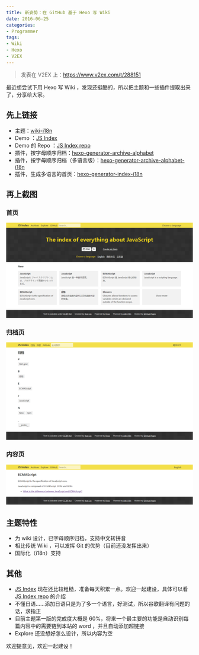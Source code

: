 ```yaml
---
title: 新姿势：在 GitHub 基于 Hexo 写 Wiki
date: 2016-06-25
categories:
- Programmer
tags:
- Wiki
- Hexo
- V2EX
---
```


> 发表在 V2EX 上：https://www.v2ex.com/t/288151

最近想尝试下用 Hexo 写 Wiki ，发现还挺酷的，所以把主题和一些插件提取出来了，分享给大家。

## 先上链接

- 主题：[wiki-i18n](https://github.com/xcatliu/hexo-theme-wiki-i18n)
- Demo ：[JS Index](http://js-index.com/)
- Demo 的 Repo ：[JS Index repo](https://github.com/xcatliu/js-index)
- 插件，按字母顺序归档：[hexo-generator-archive-alphabet](https://github.com/xcatliu/hexo-generator-archive-alphabet)
- 插件，按字母顺序归档（多语言版）：[hexo-generator-archive-alphabet-i18n](https://github.com/xcatliu/hexo-generator-archive-alphabet-i18n)
- 插件，生成多语言的首页：[hexo-generator-index-i18n](https://github.com/xcatliu/hexo-generator-index-i18n)

## 再上截图

### 首页

![wiki-i18n screenshot 1](/assets/hexo-theme-wiki-i18n/screenshot_1.png)

### 归档页

![wiki-i18n screenshot 2](/assets/hexo-theme-wiki-i18n/screenshot_2.png)

### 内容页

![wiki-i18n screenshot 3](/assets/hexo-theme-wiki-i18n/screenshot_3.png)

## 主题特性

- 为 wiki 设计，已字母顺序归档，支持中文转拼音
- 相比传统 Wiki ，可以发挥 Git 的优势（目前还没发挥出来）
- 国际化（i18n）支持

## 其他

- [JS Index](http://js-index.com/) 现在还比较粗糙，准备每天积累一点。欢迎一起建设，具体可以看 [JS Index repo](https://github.com/xcatliu/js-index) 的介绍
- 不懂日语……添加日语只是为了多一个语言，好测试，所以谷歌翻译有问题的话，求指正
- 目前主题第一版的完成度大概是 60%，将来一个最主要的功能是自动识别每篇内容中的需要链到本站的 word ，并且自动添加超链接
- Explore 还没想好怎么设计，所以内容为空

欢迎提意见，欢迎一起建设！
